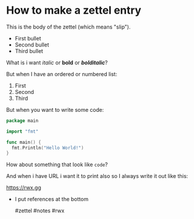 # How to make a zettel entry

This is the body of the zettel (which means "slip").

* First bullet
* Second bullet
* Third bullet

What is i want *italic* or **bold** or ***bolditalic***?

But when I have an ordered or numbered list:

1. First
1. Second
1. Third

But when you want to write some code: 

```go
package main

import "fmt"

func main() {
  fmt.Println("Hello World!")
}

```

How about something that look like `code`?

And when i have URL i want it to print also so I always write it out like this:

https://rwx.gg

* I put references at the bottom

    #zettel #notes #rwx
